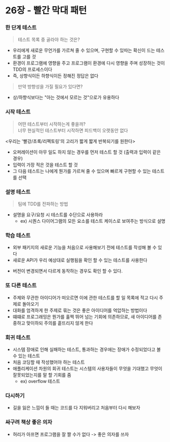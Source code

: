 # 26장 - 빨간 막대 패턴
### 한 단계 테스트
> 테스트 목록 중 골라야 하는 것은?
- 우리에게 새로운 무언가를 가르쳐 줄 수 있으며, 구현할 수 있따는 확신이 드는 테스트를 고를 것
- 환경이 프로그램에 영향을 주고 프로그램이 환경에 다시 영향을 주며 성장하는 것이 TDD의 프로세스이다
- 즉, 상향식이든 하향식이든 정해진 정답은 없다
> 만약 방향성을 가질 필요가 있다면? 
- 상/하향식보다는 "아는 것에서 모르는 것"으로가 유용하다

### 시작 테스트
> 어떤 테스트부터 시작하는게 좋을까?  
>너무 현실적인 테스트부터 시작하면 피드백이 오랫동안 없다

<우리는 '빨강/초록/리펙토링'의 고리가 짧게 짧게 반복되기를 원한다>  
- 오퍼레이션이 아무 일도 하지 않는 경우를 먼저 테스트 할 것 (출력과 입력이 같은 경우)
- 입력이 가장 적은 것을 테스트 할 것
- 그 다음 테스트는 나에게 뭔가를 가르쳐 줄 수 있으며 빠르게 구현할 수 있는 테스트를 선택

### 설명 테스트
> 팀에 TDD를 전파하는 방법
- 설명을 요구/요청 시 테스트를 수단으로 사용하라
    - ex) 시퀀스 다이어그램의 모든 요소를 테스트 케이스로 보여주는 방식으로 설명

### 학습 테스트
- 외부 패키지의 새로운 기능을 처음으로 사용해보기 전에 테스트를 작성해 볼 수 있다
- 새로운 API가 우리 예상대로 실행됨을 확인 할 수 있는 테스트를 사용한다
+ 버전이 변경되면서 다르게 동작하는 경우도 확인 할 수 있다.

### 또 다른 테스트
- 주제와 무관한 아이디어가 떠오르면 이에 관한 테스트를 할 일 목록에 적고 다시 주제로 돌아오기
- 대화를 엄격하게 한 주제로 묶는 것은 좋은 아이디어를 억압하는 방법이다
- 떄떄로 프로그래밍은 뭔가를 훌쩍 뛰어 넘는 기회에 의존하므로, 새 아이디어를 존중하고 맞이하되 주의를 흩뜨리지 않게 한다

### 회귀 테스트
- 시스템 장애로 인해 실패하는 테스트, 통과하는 경우에는 장애가 수정되었다고 볼 수 있는 테스트
- 처음 코딩할 때 작성했어야 하는 테스트
- 애플리케이션 차원의 회귀 테스트는 시스템의 사용자들이 무엇을 기대했고 무엇이 잘못되었는지를 말 할 기회를 줌
    - ex) overflow 테스트

### 다시하기
- 길을 잃은 느낌이 들 때는 코드를 다 지워버리고 처음부터 다시 해보자

### 싸구려 책상 좋은 의자
- 허리가 아프면 프로그램을 잘 짤 수가 없다 -> 좋은 의자를 쓰자
